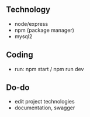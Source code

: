## Technology
- node/express
- npm (package manager)
- mysql2

## Coding
- run: npm start / npm run dev

## Do-do
- edit project technologies
- documentation, swagger
